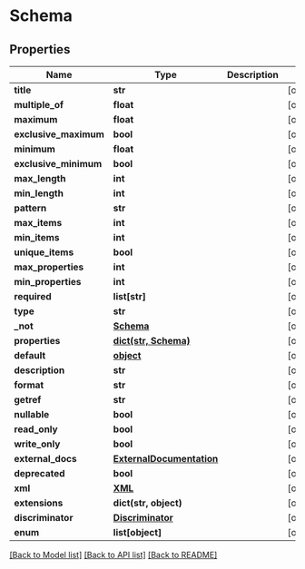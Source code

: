 # Schema

## Properties
Name | Type | Description | Notes
------------ | ------------- | ------------- | -------------
**title** | **str** |  | [optional] 
**multiple_of** | **float** |  | [optional] 
**maximum** | **float** |  | [optional] 
**exclusive_maximum** | **bool** |  | [optional] 
**minimum** | **float** |  | [optional] 
**exclusive_minimum** | **bool** |  | [optional] 
**max_length** | **int** |  | [optional] 
**min_length** | **int** |  | [optional] 
**pattern** | **str** |  | [optional] 
**max_items** | **int** |  | [optional] 
**min_items** | **int** |  | [optional] 
**unique_items** | **bool** |  | [optional] 
**max_properties** | **int** |  | [optional] 
**min_properties** | **int** |  | [optional] 
**required** | **list[str]** |  | [optional] 
**type** | **str** |  | [optional] 
**_not** | [**Schema**](Schema.md) |  | [optional] 
**properties** | [**dict(str, Schema)**](Schema.md) |  | [optional] 
**default** | [**object**](.md) |  | [optional] 
**description** | **str** |  | [optional] 
**format** | **str** |  | [optional] 
**getref** | **str** |  | [optional] 
**nullable** | **bool** |  | [optional] 
**read_only** | **bool** |  | [optional] 
**write_only** | **bool** |  | [optional] 
**external_docs** | [**ExternalDocumentation**](ExternalDocumentation.md) |  | [optional] 
**deprecated** | **bool** |  | [optional] 
**xml** | [**XML**](XML.md) |  | [optional] 
**extensions** | **dict(str, object)** |  | [optional] 
**discriminator** | [**Discriminator**](Discriminator.md) |  | [optional] 
**enum** | **list[object]** |  | [optional] 

[[Back to Model list]](../README.md#documentation-for-models) [[Back to API list]](../README.md#documentation-for-api-endpoints) [[Back to README]](../README.md)


